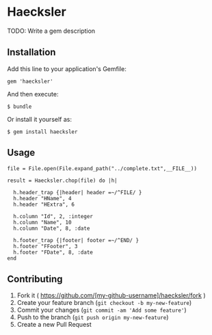 # Haecksler

TODO: Write a gem description

## Installation

Add this line to your application's Gemfile:

    gem 'haecksler'

And then execute:

    $ bundle

Or install it yourself as:

    $ gem install haecksler

## Usage

    file = File.open(File.expand_path("../complete.txt",__FILE__))

    result = Haecksler.chop(file) do |h|

      h.header_trap {|header| header =~/^FILE/ }
      h.header "HName", 4
      h.header "HExtra", 6

      h.column "Id", 2, :integer
      h.column "Name", 10
      h.column "Date", 8, :date

      h.footer_trap {|footer| footer =~/^END/ }
      h.footer "FFooter", 3
      h.footer "FDate", 8, :date
    end

## Contributing

1. Fork it ( https://github.com/[my-github-username]/haecksler/fork )
2. Create your feature branch (`git checkout -b my-new-feature`)
3. Commit your changes (`git commit -am 'Add some feature'`)
4. Push to the branch (`git push origin my-new-feature`)
5. Create a new Pull Request
